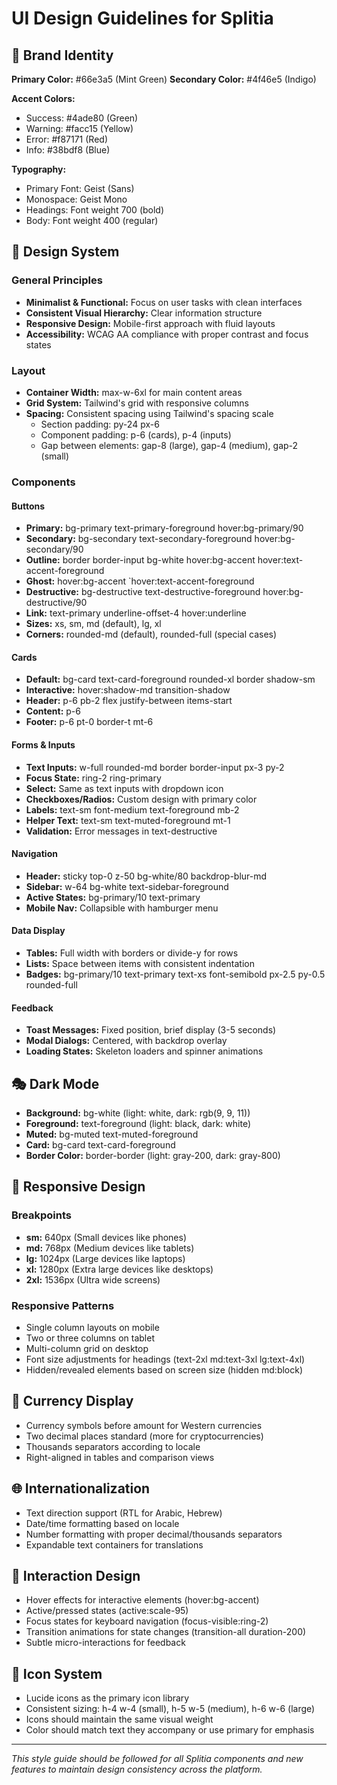 # UI Design Guidelines for Splitia

## 🎨 Brand Identity

**Primary Color:** #66e3a5 (Mint Green)
**Secondary Color:** #4f46e5 (Indigo)

**Accent Colors:**
- Success: #4ade80 (Green)
- Warning: #facc15 (Yellow)
- Error: #f87171 (Red)
- Info: #38bdf8 (Blue)

**Typography:**
- Primary Font: Geist (Sans)
- Monospace: Geist Mono
- Headings: Font weight 700 (bold)
- Body: Font weight 400 (regular)

## 🧩 Design System

### General Principles
- **Minimalist & Functional:** Focus on user tasks with clean interfaces
- **Consistent Visual Hierarchy:** Clear information structure
- **Responsive Design:** Mobile-first approach with fluid layouts
- **Accessibility:** WCAG AA compliance with proper contrast and focus states

### Layout
- **Container Width:** max-w-6xl for main content areas
- **Grid System:** Tailwind's grid with responsive columns
- **Spacing:** Consistent spacing using Tailwind's spacing scale
  - Section padding: py-24 px-6
  - Component padding: p-6 (cards), p-4 (inputs)
  - Gap between elements: gap-8 (large), gap-4 (medium), gap-2 (small)

### Components

#### Buttons
- **Primary:** bg-primary text-primary-foreground hover:bg-primary/90
- **Secondary:** bg-secondary text-secondary-foreground hover:bg-secondary/90
- **Outline:** border border-input bg-white hover:bg-accent hover:text-accent-foreground
- **Ghost:** hover:bg-accent `hover:text-accent-foreground
- **Destructive:** bg-destructive text-destructive-foreground hover:bg-destructive/90
- **Link:** text-primary underline-offset-4 hover:underline
- **Sizes:** xs, sm, md (default), lg, xl
- **Corners:** rounded-md (default), rounded-full (special cases)

#### Cards
- **Default:** bg-card text-card-foreground rounded-xl border shadow-sm
- **Interactive:** hover:shadow-md transition-shadow
- **Header:** p-6 pb-2 flex justify-between items-start
- **Content:** p-6
- **Footer:** p-6 pt-0 border-t mt-6

#### Forms & Inputs
- **Text Inputs:** w-full rounded-md border border-input px-3 py-2
- **Focus State:** ring-2 ring-primary
- **Select:** Same as text inputs with dropdown icon
- **Checkboxes/Radios:** Custom design with primary color
- **Labels:** text-sm font-medium text-foreground mb-2
- **Helper Text:** text-sm text-muted-foreground mt-1
- **Validation:** Error messages in text-destructive

#### Navigation
- **Header:** sticky top-0 z-50 bg-white/80 backdrop-blur-md
- **Sidebar:** w-64 bg-white text-sidebar-foreground
- **Active States:** bg-primary/10 text-primary
- **Mobile Nav:** Collapsible with hamburger menu

#### Data Display
- **Tables:** Full width with borders or divide-y for rows
- **Lists:** Space between items with consistent indentation
- **Badges:** bg-primary/10 text-primary text-xs font-semibold px-2.5 py-0.5 rounded-full

#### Feedback
- **Toast Messages:** Fixed position, brief display (3-5 seconds)
- **Modal Dialogs:** Centered, with backdrop overlay
- **Loading States:** Skeleton loaders and spinner animations

## 🎭 Dark Mode
- **Background:** bg-white (light: white, dark: rgb(9, 9, 11))
- **Foreground:** text-foreground (light: black, dark: white)
- **Muted:** bg-muted text-muted-foreground
- **Card:** bg-card text-card-foreground
- **Border Color:** border-border (light: gray-200, dark: gray-800)

## 📱 Responsive Design

### Breakpoints
- **sm:** 640px (Small devices like phones)
- **md:** 768px (Medium devices like tablets)
- **lg:** 1024px (Large devices like laptops)
- **xl:** 1280px (Extra large devices like desktops)
- **2xl:** 1536px (Ultra wide screens)

### Responsive Patterns
- Single column layouts on mobile
- Two or three columns on tablet
- Multi-column grid on desktop
- Font size adjustments for headings (text-2xl md:text-3xl lg:text-4xl)
- Hidden/revealed elements based on screen size (hidden md:block)

## 💱 Currency Display
- Currency symbols before amount for Western currencies
- Two decimal places standard (more for cryptocurrencies)
- Thousands separators according to locale
- Right-aligned in tables and comparison views

## 🌐 Internationalization
- Text direction support (RTL for Arabic, Hebrew)
- Date/time formatting based on locale
- Number formatting with proper decimal/thousands separators
- Expandable text containers for translations

## 🧠 Interaction Design
- Hover effects for interactive elements (hover:bg-accent)
- Active/pressed states (active:scale-95)
- Focus states for keyboard navigation (focus-visible:ring-2)
- Transition animations for state changes (transition-all duration-200)
- Subtle micro-interactions for feedback

## 📁 Icon System
- Lucide icons as the primary icon library
- Consistent sizing: h-4 w-4 (small), h-5 w-5 (medium), h-6 w-6 (large)
- Icons should maintain the same visual weight
- Color should match text they accompany or use primary for emphasis

---

*This style guide should be followed for all Splitia components and new features to maintain design consistency across the platform.*